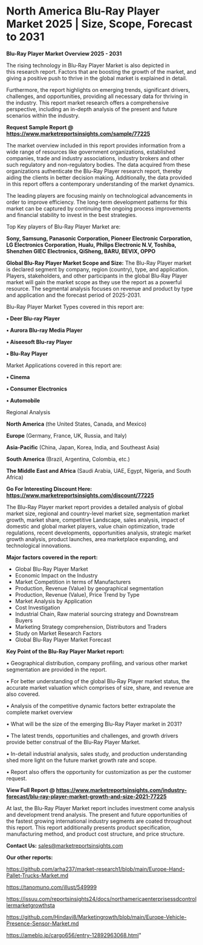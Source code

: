 # North America Blu-Ray Player Market 2025 | Size, Scope, Forecast to 2031

<Strong> Blu-Ray Player Market Overview 2025 - 2031</strong>

The rising technology in Blu-Ray Player Market is also depicted in this research report. Factors that are boosting the growth of the market, and giving a positive push to thrive in the global market is explained in detail.

Furthermore, the report highlights on emerging trends, significant drivers, challenges, and opportunities, providing all necessary data for thriving in the industry. This report market research offers a comprehensive perspective, including an in-depth analysis of the present and future scenarios within the industry.

<strong>Request Sample Report @ <a href=https://www.marketreportsinsights.com/sample/77225>https://www.marketreportsinsights.com/sample/77225</a></strong>

The market overview included in this report provides information from a wide range of resources like government organizations, established companies, trade and industry associations, industry brokers and other such regulatory and non-regulatory bodies. The data acquired from these organizations authenticate the Blu-Ray Player research report, thereby aiding the clients in better decision making. Additionally, the data provided in this report offers a contemporary understanding of the market dynamics.

The leading players are focusing mainly on technological advancements in order to improve efficiency. The long-term development patterns for this market can be captured by continuing the ongoing process improvements and financial stability to invest in the best strategies.

Top Key players of Blu-Ray Player Market are:

<strong>Sony, Samsung, Panasonic Corporation, Pioneer Electronic Corporation, LG Electronics Corporation, Hualu, Philips Electronic N.V, Toshiba, Shenzhen GIEC Electronics, QiSheng, BARU, BEVIX, OPPO</strong>

<strong><b>Global Blu-Ray Player Market Scope and Size:</b></strong>
The Blu-Ray Player market is declared segment by company, region (country), type, and application. Players, stakeholders, and other participants in the global Blu-Ray Player market will gain the market scope as they use the report as a powerful resource. The segmental analysis focuses on revenue and product by type and application and the forecast period of 2025-2031.

Blu-Ray Player Market Types covered in this report are:

<strong>• Deer Blu-ray Player

• Aurora Blu-ray Media Player

• Aiseesoft Blu-ray Player

• Blu-Ray Player</strong>

Market Applications covered in this report are:

<strong>• Cinema

• Consumer Electronics

• Automobile</strong> 

Regional Analysis

<strong>North America</strong> (the United States, Canada, and Mexico)

<strong>Europe</strong> (Germany, France, UK, Russia, and Italy)

<strong>Asia-Pacific</strong> (China, Japan, Korea, India, and Southeast Asia)

<strong>South America</strong> (Brazil, Argentina, Colombia, etc.)

<strong>The Middle East and Africa</strong> (Saudi Arabia, UAE, Egypt, Nigeria, and South Africa)

<strong>Go For Interesting Discount Here: <a href=https://www.marketreportsinsights.com/discount/77225>https://www.marketreportsinsights.com/discount/77225</a></strong>

The Blu-Ray Player market report provides a detailed analysis of global market size, regional and country-level market size, segmentation market growth, market share, competitive Landscape, sales analysis, impact of domestic and global market players, value chain optimization, trade regulations, recent developments, opportunities analysis, strategic market growth analysis, product launches, area marketplace expanding, and technological innovations.

<strong><b>Major factors covered in the report:</b></strong>
<ul>
  <li>Global Blu-Ray Player Market </li>
  <li>Economic Impact on the Industry</li>
  <li>Market Competition in terms of Manufacturers</li>
  <li>Production, Revenue (Value) by geographical segmentation</li>
  <li>Production, Revenue (Value), Price Trend by Type</li>
  <li>Market Analysis by Application</li>
  <li>Cost Investigation</li>
  <li>Industrial Chain, Raw material sourcing strategy and Downstream Buyers</li>
  <li>Marketing Strategy comprehension, Distributors and Traders</li>
  <li>Study on Market Research Factors</li>
  <li>Global Blu-Ray Player Market Forecast</li>
</ul>

<strong><b>Key Point of the Blu-Ray Player Market report:</b></strong>

• Geographical distribution, company profiling, and various other market segmentation are provided in the report.

• For better understanding of the global Blu-Ray Player market status, the accurate market valuation which comprises of size, share, and revenue are also covered.

• Analysis of the competitive dynamic factors better extrapolate the complete market overview

• What will be the size of the emerging Blu-Ray Player market in 2031?

• The latest trends, opportunities and challenges, and growth drivers provide better construal of the Blu-Ray Player Market.

• In-detail industrial analysis, sales study, and production understanding shed more light on the future market growth rate and scope.

• Report also offers the opportunity for customization as per the customer request.

<strong><b>View Full Report @ <a href=https://www.marketreportsinsights.com/industry-forecast/blu-ray-player-market-growth-and-size-2021-77225>https://www.marketreportsinsights.com/industry-forecast/blu-ray-player-market-growth-and-size-2021-77225</a></b></strong>


At last, the Blu-Ray Player Market report includes investment come analysis and development trend analysis. The present and future opportunities of the fastest growing international industry segments are coated throughout this report. This report additionally presents product specification, manufacturing method, and product cost structure, and price structure.

<strong>Contact Us:</strong>
sales@marketreportsinsights.com

<strong>Our other reports:</strong>

<a href=https://github.com/arha237/market-research1/blob/main/Europe-Hand-Pallet-Trucks-Market.md>https://github.com/arha237/market-research1/blob/main/Europe-Hand-Pallet-Trucks-Market.md</a>

<a href=https://tanomuno.com/illust/549999>https://tanomuno.com/illust/549999</a>

<a href=https://issuu.com/reportsinsights24/docs/northamericaenterprisessdcontrollermarketgrowthsta>https://issuu.com/reportsinsights24/docs/northamericaenterprisessdcontrollermarketgrowthsta</a>

<a href=https://github.com/Hindavi8/Marketingrowth/blob/main/Europe-Vehicle-Presence-Sensor-Market.md>https://github.com/Hindavi8/Marketingrowth/blob/main/Europe-Vehicle-Presence-Sensor-Market.md</a>

<a href=https://ameblo.jp/cargo656/entry-12892963068.html>https://ameblo.jp/cargo656/entry-12892963068.html</a>"
